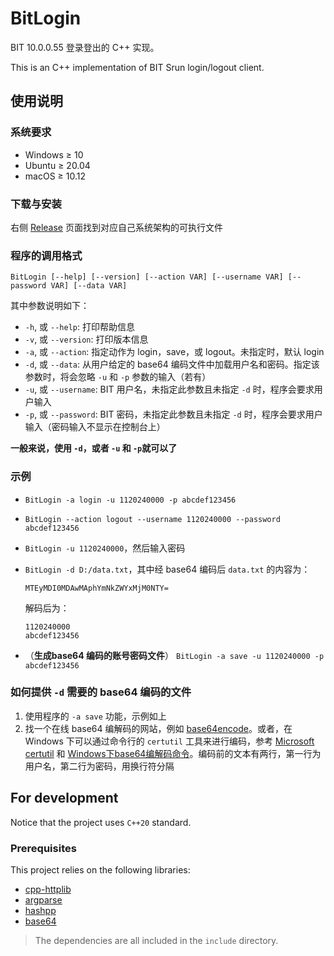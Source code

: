 ﻿# BitLogin

BIT 10.0.0.55 登录登出的 C++ 实现。

This is an C++ implementation of BIT Srun login/logout client.

## 使用说明

### 系统要求

- Windows $\ge$ 10
- Ubuntu $\ge$ 20.04
- macOS $\ge$ 10.12

### 下载与安装

右侧 [Release](https://github.com/CPT-KK/BitLogin/releases) 页面找到对应自己系统架构的可执行文件

### 程序的调用格式

`BitLogin [--help] [--version] [--action VAR] [--username VAR] [--password VAR] [--data VAR]`

其中参数说明如下：

- `-h`, 或 `--help`: 打印帮助信息
- `-v`, 或 `--version`: 打印版本信息
- `-a`, 或 `--action`: 指定动作为 login，save，或 logout。未指定时，默认 login
- `-d`, 或 `--data`: 从用户给定的 base64 编码文件中加载用户名和密码。指定该参数时，将会忽略 `-u` 和 `-p` 参数的输入（若有）
- `-u`, 或 `--username`: BIT 用户名，未指定此参数且未指定 `-d` 时，程序会要求用户输入
- `-p`, 或 `--password`: BIT 密码，未指定此参数且未指定 `-d` 时，程序会要求用户输入（密码输入不显示在控制台上）

**一般来说，使用 `-d`，或者 `-u` 和 `-p`就可以了**

### 示例

- `BitLogin -a login -u 1120240000 -p abcdef123456`
- `BitLogin --action logout --username 1120240000 --password abcdef123456`
- `BitLogin -u 1120240000`，然后输入密码
- `BitLogin -d D:/data.txt`，其中经 base64 编码后 `data.txt` 的内容为：

    ```plaintext
    MTEyMDI0MDAwMAphYmNkZWYxMjM0NTY=
    ```

    解码后为：

    ```plaintext
    1120240000
    abcdef123456
    ```
- （**生成base64 编码的账号密码文件**） `BitLogin -a save -u 1120240000 -p abcdef123456`

### 如何提供 `-d` 需要的 base64 编码的文件

1. 使用程序的 `-a save` 功能，示例如上
2. 找一个在线 base64 编解码的网站，例如 [base64encode](https://www.base64encode.org/)。或者，在 Windows 下可以通过命令行的 `certutil` 工具来进行编码，参考 [Microsoft certutil](https://learn.microsoft.com/zh-cn/windows-server/administration/windows-commands/certutil) 和 [Windows下base64编解码命令](https://blog.csdn.net/zhaoxf4/article/details/106957388)。编码前的文本有两行，第一行为用户名，第二行为密码，用换行符分隔

## For development

Notice that the project uses `C++20` standard.

### Prerequisites

This project relies on the following libraries:

- [cpp-httplib](https://github.com/yhirose/cpp-httplib)
- [argparse](https://github.com/p-ranav/argparse)
- [hashpp](https://github.com/D7EAD/HashPlusPlus)
- [base64](https://github.com/tobiaslocker/base64)

> The dependencies are all included in the `include` directory. 